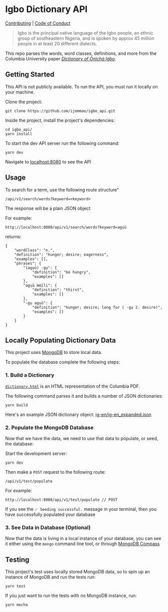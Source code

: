 # Igbo Dictionary API
[Contributing](./.github/CONTRIBUTING.md) | [Code of Conduct](./.github/CODE_OF_CONDUCT.md)

> Igbo is the principal native language of the Igbo people, an ethnic group of southeastern Nigeria, and is spoken by approx 45 million people in at least 20 different dialects.

This repo parses the words, word classes, definitions, and more from the Columbia University paper [*Dictionary of Ònìchà Igbo*](http://www.columbia.edu/itc/mealac/pritchett/00fwp/igbo/IGBO%20Dictionary.pdf).

## Getting Started

This API is not publicly available. To run the API, you must run it locally on your machine.

Clone the project:

```
git clone https://github.com/ijemmao/igbo_api.git
```

Inside the project, install the project's dependencies:

```
cd igbo_api/
yarn install
```

To start the dev API server run the following command:

```
yarn dev
```

Navigate to [localhost:8080](http://localhost:8080/) to see the API

## Usage

To search for a term, use the following route structure"

```
/api/v1/search/words?keyword=<keyword>
```

The response will be a plain JSON object

For example:

```
http://localhost:8080/api/v1/search/words?keyword=agụū
```

returns:

```
{
    "wordClass": "n.",
    "definition": "hunger; desire; eagerness",
    "examples": [],
    "phrases": {
        "(agụū) -gụ": {
            "definition": "be hungry",
            "examples": []
        },
        "agụū mmīli": {
            "definition": "thirst",
            "examples": []
        },
        "-gụ agụū": {
            "definition": "hunger; desire; long for ( -gụ 2. desire)",
            "examples": []
        }
    }
}
```

## Locally Populating Dictionary Data

This project uses [MongoDB](https://docs.mongodb.com/drivers/node/) to store local data.

To populate the database complete the following steps:

### 1. Build a Dictionary

[`dictionary.html`](./dictionaries/html/dictionary.html) is an HTML representation of the Columbia PDF.

The following command parses it and builds a number of JSON dictionaries:

```
yarn build
```

Here's an example JSON dictionary object: [ig-en/ig-en_expanded.json](./dictionaries/ig-en/ig-en_expanded.json)

### 2. Populate the MongoDB Database

Now that we have the data, we need to use that data to populate, or seed, the database:

Start the development server:

```
yarn dev
```

Then make a `POST` request to the following route:

```
/api/v1/test/populate
```

For example:

```
http://localhost:8080/api/v1/test/populate // POST
```

If you see the `✅ Seeding successful.` message in your terminal, then you have successfully populated your database

### 3. See Data in Database (Optional)

Now that the data is living in a local instance of your database, you can see it either using the `mongo` command line tool, or through [MongoDB Compass](https://www.mongodb.com/try/download/compass)

## Testing

This project's test uses locally stored MongoDB data, so to spin up an instance of MongoDB and run the tests run:

```
yarn test
```

If you just want to run the tests with no MongoDB instance, run:

```
yarn mocha
```
